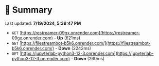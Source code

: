 # 📖 Summary
Last updated: **7/19/2024, 5:39:47 PM**

- `GET` [https://restreamer-09gx.onrender.com](https://restreamer-09gx.onrender.com) - **Up** (621ms)
- `GET` [https://filestreambot-b5k6.onrender.com/](https://filestreambot-b5k6.onrender.com/) - **Down** (2242ms)
- `GET` [https://jupyterlab-python3-12-3.onrender.com](https://jupyterlab-python3-12-3.onrender.com) - **Down** (260ms)
